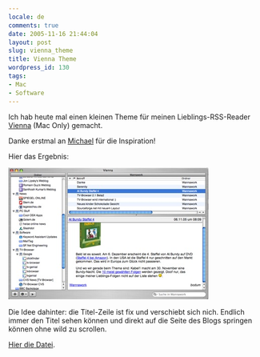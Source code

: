 ```yaml
---
locale: de
comments: true
date: 2005-11-16 21:44:04
layout: post
slug: vienna_theme
title: Vienna Theme
wordpress_id: 130
tags:
- Mac
- Software
---
```


Ich hab heute mal einen kleinen Theme für meinen Lieblings-RSS-Reader
[Vienna](http://opencommunity.co.uk/vienna2.html) (Mac Only) gemacht.

Danke erstmal an [Michael](http://www.blog.de/main/index.php/mosterme) für die
Inspiration!

Hier das Ergebnis:

![Vienna Pimped](/images/2005-11-16-vienna_theme/Vienna_Theme_Pimped.jpg)

Die Idee dahinter: die Titel-Zeile ist fix und verschiebt sich nich. Endlich
immer den Titel sehen können und direkt auf die Seite des Blogs springen können
ohne wild zu scrollen.

[Hier die Datei](/images/2005-11-16-vienna_theme/Pimped.viennastyle.zip).

